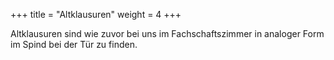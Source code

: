 +++
title = "Altklausuren"
weight = 4
+++

Altklausuren sind wie zuvor bei uns im Fachschaftszimmer in analoger Form im Spind bei der Tür zu finden.